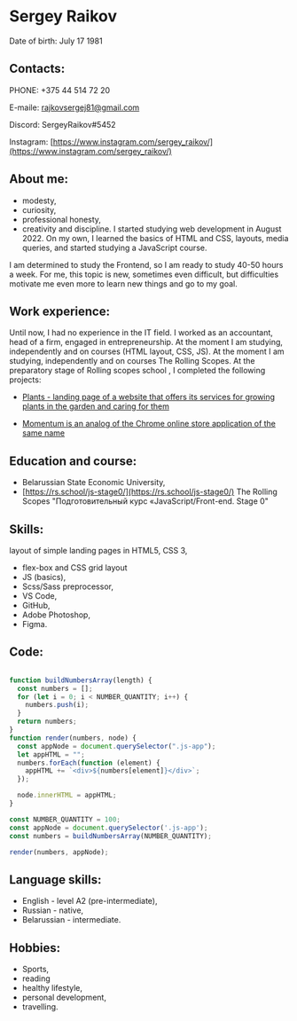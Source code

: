 # Sergey Raikov

Date of birth: July 17 1981

## Contacts:
PHONE: +375 44 514 72 20

E-maile: [rajkovsergej81@gmail.com](rajkovsergej81@gmail.com)

Discord: SergeyRaikov#5452

Instagram: [https://www.instagram.com/sergey_raikov/](https://www.instagram.com/sergey_raikov/)

## About me:
+ modesty,
+ curiosity,
+ professional honesty,
+ creativity and discipline.
I started studying web development in August 2022. On my own, I learned the basics of HTML and CSS, layouts, media queries, and started studying a JavaScript course.

I am determined to study the Frontend, so I am ready to study 40-50 hours a week. For me, this topic is new, sometimes even difficult, but difficulties motivate me even more to learn new things and go to my goal.

## Work experience:
Until now, I had no experience in the IT field. I worked as an accountant, head of a firm, engaged in entrepreneurship. At the moment I am studying, independently and on courses (HTML layout, CSS, JS).
At the moment I am studying, independently and on courses The Rolling Scopes. At the preparatory stage of Rolling scopes school , I completed the following projects:

+ [Plants - landing page of a website that offers its services for growing plants in the garden and caring for them](https://rolling-scopes-school.github.io/sergeyraikov-JSFEPRESCHOOL2022Q4/plants/)

+ [Momentum is an analog of the Chrome online store application of the same name](https://rolling-scopes-school.github.io/sergeyraikov-JSFEPRESCHOOL2022Q4/#ru")
## Education and course:
+ Belarussian State Economic University,
+ [https://rs.school/js-stage0/](https://rs.school/js-stage0/) The Rolling Scopes "Подготовительный курс «JavaScript/Front-end. Stage 0"
## Skills:
layout of simple landing pages in HTML5, CSS 3,
- flex-box and CSS grid layout
- JS (basics),
- Scss/Sass preprocessor,
- VS Code,
- GitHub,
- Adobe Photoshop,
- Figma.
## Code:

``` javascript

function buildNumbersArray(length) {
  const numbers = [];
  for (let i = 0; i < NUMBER_QUANTITY; i++) {
    numbers.push(i);
  }
  return numbers;
}
function render(numbers, node) {
  const appNode = document.querySelector(".js-app");
  let appHTML = "";
  numbers.forEach(function (element) {
    appHTML += `<div>${numbers[element]}</div>`;
  });

  node.innerHTML = appHTML;
}

const NUMBER_QUANTITY = 100;
const appNode = document.querySelector('.js-app');
const numbers = buildNumbersArray(NUMBER_QUANTITY);

render(numbers, appNode);

```
## Language skills:
- English - level A2 (pre-intermediate),
- Russian - native,
- Belarussian - intermediate.
## Hobbies:
- Sports,
- reading
- healthy lifestyle,
- personal development,
- travelling.
